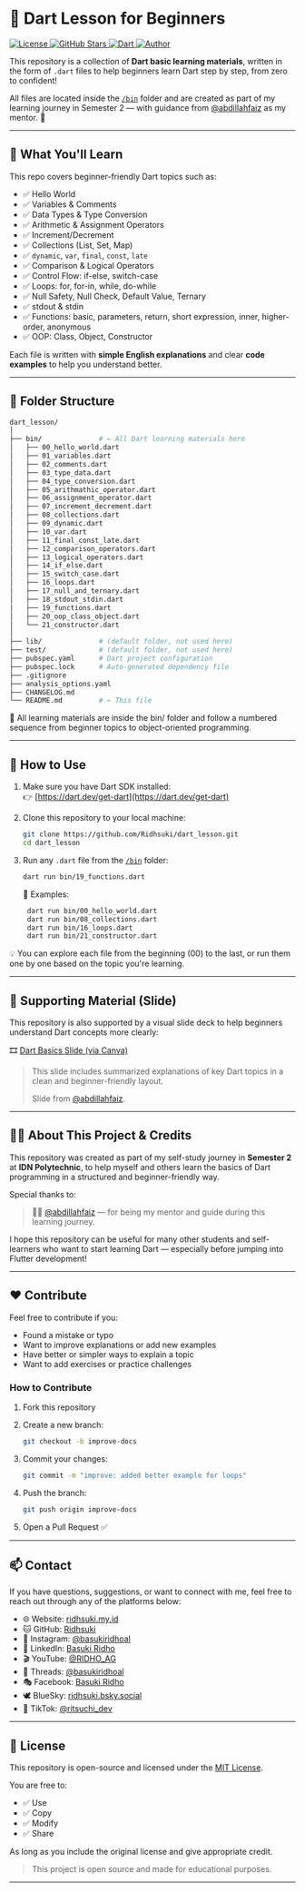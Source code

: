 # 🎯 Dart Lesson for Beginners

<p align="">
  <a href="https://github.com/Ridhsuki/dart_lesson">
    <img src="https://img.shields.io/github/license/Ridhsuki/dart_lesson?color=brightgreen" alt="License">
  </a>
  <a href="https://github.com/Ridhsuki/dart_lesson/stargazers">
    <img src="https://img.shields.io/github/stars/Ridhsuki/dart_lesson?style=social" alt="GitHub Stars">
  </a>
  <a href="https://dart.dev">
    <img src="https://img.shields.io/badge/Made%20with-Dart-0175C2?logo=dart&logoColor=white" alt="Dart">
  </a>
  <a href="https://github.com/Ridhsuki">
    <img src="https://img.shields.io/badge/By-Ridhsuki-blueviolet" alt="Author">
  </a>
</p>

This repository is a collection of **Dart basic learning materials**, written in the form of `.dart` files to help beginners learn Dart step by step, from zero to confident!

All files are located inside the [`/bin`](./bin) folder and are created as part of my learning journey in Semester 2 — with guidance from [@abdillahfaiz](https://github.com/abdillahfaiz) as my mentor. 🙏

---

## 📘 What You'll Learn

This repo covers beginner-friendly Dart topics such as:

- ✅ Hello World
- ✅ Variables & Comments
- ✅ Data Types & Type Conversion
- ✅ Arithmetic & Assignment Operators
- ✅ Increment/Decrement
- ✅ Collections (List, Set, Map)
- ✅ `dynamic`, `var`, `final`, `const`, `late`
- ✅ Comparison & Logical Operators
- ✅ Control Flow: if-else, switch-case
- ✅ Loops: for, for-in, while, do-while
- ✅ Null Safety, Null Check, Default Value, Ternary
- ✅ stdout & stdin
- ✅ Functions: basic, parameters, return, short expression, inner, higher-order, anonymous
- ✅ OOP: Class, Object, Constructor

Each file is written with **simple English explanations** and clear **code examples** to help you understand better.

---

## 📂 Folder Structure

```bash
dart_lesson/
│
├── bin/              # ← All Dart learning materials here
│   ├── 00_hello_world.dart
│   ├── 01_variables.dart
│   ├── 02_comments.dart
│   ├── 03_type_data.dart
│   ├── 04_type_conversion.dart
│   ├── 05_arithmathic_operator.dart
│   ├── 06_assignment_operator.dart
│   ├── 07_increment_decrement.dart
│   ├── 08_collections.dart
│   ├── 09_dynamic.dart
│   ├── 10_var.dart
│   ├── 11_final_const_late.dart
│   ├── 12_comparison_operators.dart
│   ├── 13_logical_operators.dart
│   ├── 14_if_else.dart
│   ├── 15_switch_case.dart
│   ├── 16_loops.dart
│   ├── 17_null_and_ternary.dart
│   ├── 18_stdout_stdin.dart
│   ├── 19_functions.dart
│   ├── 20_oop_class_object.dart
│   └── 21_constructor.dart
│
├── lib/              # (default folder, not used here)
├── test/             # (default folder, not used here)
├── pubspec.yaml      # Dart project configuration
├── pubspec.lock      # Auto-generated dependency file
├── .gitignore
├── analysis_options.yaml
├── CHANGELOG.md
└── README.md         # ← This file
```

📌 All learning materials are inside the bin/ folder and follow a numbered sequence from beginner topics to object-oriented programming.

---

## 🚀 How to Use

1. Make sure you have Dart SDK installed:  
   👉 [https://dart.dev/get-dart](https://dart.dev/get-dart)

2. Clone this repository to your local machine:

   ```bash
   git clone https://github.com/Ridhsuki/dart_lesson.git
   cd dart_lesson
   ```
3. Run any `.dart` file from the [`/bin`](./bin) folder:

   ```bash
   dart run bin/19_functions.dart
   ```
   📌 Examples:
   ```bash
    dart run bin/00_hello_world.dart
    dart run bin/08_collections.dart
    dart run bin/16_loops.dart
    dart run bin/21_constructor.dart
   ```
💡 You can explore each file from the beginning (00) to the last, or run them one by one based on the topic you're learning.

---

## 📎 Supporting Material (Slide)

This repository is also supported by a visual slide deck to help beginners understand Dart concepts more clearly:

🎞️ [Dart Basics Slide (via Canva)](https://www.canva.com/design/DAGbIAnh5O0/GwRWAooMRpIUvSC7t0Mv7A/edit?utm_content=DAGbIAnh5O0&utm_campaign=designshare&utm_medium=link2&utm_source=sharebutton)

> This slide includes summarized explanations of key Dart topics in a clean and beginner-friendly layout.
>
> Slide from [@abdillahfaiz](https://github.com/abdillahfaiz).

---

## 👨‍🏫 About This Project & Credits

This repository was created as part of my self-study journey in **Semester 2** at **IDN Polytechnic**, to help myself and others learn the basics of Dart programming in a structured and beginner-friendly way.

Special thanks to:

> 🧑‍🏫 [@abdillahfaiz](https://github.com/abdillahfaiz) — for being my mentor and guide during this learning journey.

I hope this repository can be useful for many other students and self-learners who want to start learning Dart — especially before jumping into Flutter development!

---

## ❤️ Contribute

Feel free to contribute if you:

- Found a mistake or typo
- Want to improve explanations or add new examples
- Have better or simpler ways to explain a topic
- Want to add exercises or practice challenges

### How to Contribute

1. Fork this repository
2. Create a new branch:

   ```bash
   git checkout -b improve-docs
   ```
3. Commit your changes:
   ```bash
   git commit -m "improve: added better example for loops"
   ```
4. Push the branch:
   ```bash
   git push origin improve-docs
   ```
5. Open a Pull Request ✅

---

## 📫 Contact

If you have questions, suggestions, or want to connect with me, feel free to reach out through any of the platforms below:

- 🌐 Website: [ridhsuki.my.id](https://ridhsuki.my.id/)
- 🐱 GitHub: [Ridhsuki](https://github.com/Ridhsuki/)
- 📸 Instagram: [@basukiridhoal](https://www.instagram.com/basukiridhoal/)
- 💼 LinkedIn: [Basuki Ridho](https://www.linkedin.com/in/basuki-ridho)
- 🎬 YouTube: [@RIDHO_AG](https://www.youtube.com/@RIDHO_AG)
- 🧵 Threads: [@basukiridhoal](https://www.threads.net/@basukiridhoal)
- 🎭 Facebook: [Basuki Ridho](https://www.facebook.com/basuki.ridho.921/)
- 🕊️ BlueSky: [ridhsuki.bsky.social](https://bsky.app/profile/ridhsuki.bsky.social)
- 🎥 TikTok: [@ritsuchi_dev](https://www.tiktok.com/@ritsuchi_dev)

---
## 📃 License

This repository is open-source and licensed under the [MIT License](LICENSE).  

You are free to:

- ✅ Use
- ✅ Copy
- ✅ Modify
- ✅ Share

As long as you include the original license and give appropriate credit.

> This project is open source and made for educational purposes.

---

